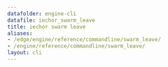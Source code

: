 ```yaml
---
datafolder: engine-cli
datafile: iechor_swarm_leave
title: iechor swarm leave
aliases:
- /edge/engine/reference/commandline/swarm_leave/
- /engine/reference/commandline/swarm_leave/
layout: cli
---
```


<!--
This page is automatically generated from iEchor's source code. If you want to
suggest a change to the text that appears here, open a ticket or pull request
in the source repository on GitHub:

https://github.com/iechor/cli
-->
